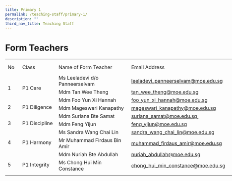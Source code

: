 ```yaml
---
title: Primary 1
permalink: /teaching-staff/primary-1/
description: ""
third_nav_title: Teaching Staff
---
```


Form Teachers
=======================
<table border="0" cellpadding="0" cellspacing="0" width="757" style="border-collapse:
 collapse;width:569pt"><colgroup><col width="39" style="mso-width-source:userset;mso-width-alt:1426;width:29pt"> <col width="122" style="mso-width-source:userset;mso-width-alt:4461;width:92pt"> <col width="298" style="mso-width-source:userset;mso-width-alt:10898;width:224pt"> <col width="64" span="2" style="width:48pt"> <col width="64" style="width:48pt"> <col width="96" style="mso-width-source:userset;mso-width-alt:3510;width:72pt"> <col width="10" style="mso-width-source:userset;mso-width-alt:365;width:8pt"></colgroup><tbody><tr height="7" style="mso-height-source:userset;height:5.25pt"><td height="7" class="xl65" width="39" style="height:5.25pt;width:29pt"><a name="RANGE!D2:K14"></a></td><td width="122" style="width:92pt"></td><td width="298" style="width:224pt"></td><td width="64" style="width:48pt"></td><td width="64" style="width:48pt"></td><td width="64" style="width:48pt"></td><td width="96" style="width:72pt"></td><td width="10" style="width:8pt"></td></tr><tr height="41" style="mso-height-source:userset;height:30.75pt"><td height="41" class="xl72" width="39" style="height:30.75pt;width:29pt">No</td><td class="xl71" width="122" style="border-left:none;width:92pt">Class</td><td class="xl71" width="298" style="border-left:none;width:224pt">Name of Form Teacher</td><td colspan="4" class="xl69" style="border-left:none">Email Address</td><td></td></tr><tr height="21" style="height:15.75pt"><td rowspan="2" height="42" class="xl66" width="39" style="height:31.5pt;width:29pt">
<br>1</td><td rowspan="2" class="xl73">
<br>P1 Care</td><td class="xl74" style="border-top:none">Ms Leeladevi d/o Panneerselvam</td><td colspan="4" class="xl75" width="288" style="border-left:none;width:216pt"><a href="mailto:leeladevi_panneerselvam@moe.edu.sg">leeladevi_panneerselvam@moe.edu.sg</a></td><td></td></tr><tr height="21" style="height:15.75pt"><td height="21" class="xl68" style="height:15.75pt;border-top:none">Mdm Tan Wee Theng</td><td colspan="4" class="xl75" width="288" style="border-left:none;width:216pt"><a href="mailto:tan_wee_theng@moe.edu.sg">tan_wee_theng@moe.edu.sg</a></td><td></td></tr><tr height="21" style="height:15.75pt"><td rowspan="2" height="42" class="xl66" width="39" style="height:31.5pt;width:29pt">
<br>2</td><td rowspan="2" class="xl67" width="122" style="width:92pt">
<br>P1 Diligence</td><td class="xl68" style="border-top:none">Mdm Foo Yun Xi Hannah</td><td colspan="4" class="xl75" width="288" style="border-left:none;width:216pt"><a href="mailto:foo_yun_xi_hannah@moe.edu.sg">foo_yun_xi_hannah@moe.edu.sg</a></td><td></td></tr><tr height="21" style="height:15.75pt"><td height="21" class="xl68" style="height:15.75pt;border-top:none">Mdm Mageswari Kanapathy</td><td colspan="4" class="xl75" width="288" style="border-left:none;width:216pt"><a href="mailto:mageswari_kanapathy@moe.edu.sg">mageswari_kanapathy@moe.edu.sg</a></td><td></td></tr><tr height="21" style="height:15.75pt"><td rowspan="2" height="42" class="xl66" width="39" style="height:31.5pt;width:29pt">
<br>3</td><td rowspan="2" class="xl67" width="122" style="width:92pt">
<br>P1 Discipline</td><td class="xl68" style="border-top:none">Mdm Suriana Bte Samat</td><td colspan="4" class="xl75" width="288" style="border-left:none;width:216pt"><a href="mailto:suriana_samat@moe.edu.sg&nbsp;">suriana_samat@moe.edu.sg&nbsp;</a></td><td></td></tr><tr height="21" style="height:15.75pt"><td height="21" class="xl68" style="height:15.75pt;border-top:none">Mdm Feng Yijun</td><td colspan="4" class="xl75" width="288" style="border-left:none;width:216pt"><a href="mailto:feng_yijun@moe.edu.sg">feng_yijun@moe.edu.sg</a></td><td></td></tr><tr height="21" style="height:15.75pt"><td rowspan="2" height="42" class="xl66" width="39" style="height:31.5pt;width:29pt">
<br>4</td><td rowspan="2" class="xl67" width="122" style="width:92pt">
<br>P1 Harmony</td><td class="xl68" style="border-top:none">Ms Sandra Wang Chai Lin</td><td colspan="4" class="xl75" width="288" style="border-left:none;width:216pt"><a href="mailto:sandra_wang_chai_lin@moe.edu.sg">sandra_wang_chai_lin@moe.edu.sg</a></td><td></td></tr><tr height="21" style="height:15.75pt"><td height="21" class="xl68" style="height:15.75pt;border-top:none">Mr Muhammad Firdaus Bin Amir</td><td colspan="4" class="xl75" width="288" style="border-left:none;width:216pt"><a href="mailto:Muhammad_firdaus_Amir@moe.edu.sg">muhammad_firdaus_amir@moe.edu.sg</a></td><td></td></tr><tr height="21" style="height:15.75pt"><td rowspan="2" height="42" class="xl66" width="39" style="height:31.5pt;width:29pt">
<br>5</td><td rowspan="2" class="xl67" width="122" style="width:92pt">
<br>P1 Integrity</td><td class="xl68" style="border-top:none">Mdm Nuriah Bte Abdullah</td><td colspan="4" class="xl75" width="288" style="border-left:none;width:216pt"><a href="mailto:nuriah_abdullah@moe.edu.sg">nuriah_abdullah@moe.edu.sg</a></td><td></td></tr><tr height="21" style="height:15.75pt"><td height="21" class="xl68" style="height:15.75pt;border-top:none">Ms Chong Hui Min Constance</td><td colspan="4" class="xl75" width="288" style="border-left:none;width:216pt"><a href="mailto:chong_hui_min_constance@moe.edu.sg">chong_hui_min_constance@moe.edu.sg</a></td><td></td></tr><tr height="9" style="mso-height-source:userset;height:6.75pt"><td height="9" class="xl65" style="height:6.75pt"></td><td></td><td></td><td></td><td></td><td></td><td></td><td></td></tr></tbody></table>




